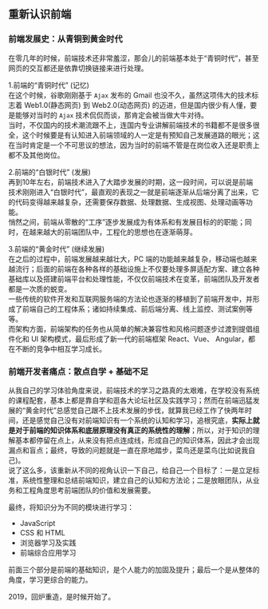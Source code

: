 ## 重新认识前端

### 前端发展史：从青铜到黄金时代
在零几年的时候，前端技术还非常羞涩，那会儿的前端基本处于“青铜时代”，甚至网页的交互都还是依靠切换链接来进行处理。

1.前端的“青铜时代” (记忆)   
在这个时候，谷歌刚刚基于 `Ajax` 发布的 Gmail 也没不久，虽然这项伟大的技术标志着 Web1.0(静态网页) 到 Web2.0(动态网页) 的迈进，但是国内很少有人懂，要是能够对当时的 `Ajax` 技术侃侃而谈，那肯定会被当做大牛对待。    
当时，不仅国内的技术潮流跟不上，连国内专业讲解前端技术的书籍都不是很多很全，这个时候要是有认知进入前端领域的人一定是有预知自己发展道路的眼光；这在当时肯定是一个不可思议的想法，因为当时的前端不管是在岗位收入还是职责上都不及其他岗位。

2.前端的“白银时代” (发展)   
再到10年左右，前端技术进入了大踏步发展的时期，这一段时间，可以说是前端技术刚刚进入“白银时代”，最直观的表现之一就是前端逐渐从后端分离了出来，它的代码变得越来越复杂，还需要保存数据、处理数据、生成视图、处理动画等功能。    
悄然之间，前端从零散的“工序”逐步发展成为有体系和有发展目标的的职能；同时，在越来越大的前端团队中，工程化的思想也在逐渐萌芽。

3.前端的“黄金时代” (继续发展)   
在之后的过程中，前端发展越来越壮大，PC 端的功能越来越复杂，移动端也越来越流行；后面的前端在各种各样的基础设施上不仅要处理多屏适配方案、建立各种基础库以及搭建前端平台和处理性能，不仅仅前端技术在变革，前端团队及开发者都是一次质的蜕变。   
一些传统的软件开发和互联网服务端的方法论也逐渐的移植到了前端开发中，并形成了前端自己的工程体系；诸如持续集成、前后端分离、线上监控、测试案例等等。   
而架构方面，前端架构的任务也从简单的解决兼容性和风格问题逐步过渡到提倡组件化和 UI 架构模式，最后形成了新一代的前端框架 React、Vue、 Angular，都在不断的竞争中相互学习成长。

### 前端开发者痛点：散点自学 + 基础不足
从我自己的学习体验角度来说，前端技术的学习之路真的太艰难，在学校没有系统的课程配套，基本上都是靠自学和逛各大论坛社区及实践学习；然而在前端迅猛发展的“黄金时代”总感觉自己跟不上技术发展的步伐，就算我已经工作了快两年时间，还是感觉自己没有对前端知识有一个系统的认知和学习，追根究底，**实际上就是对于前端的知识体系和底层原理没有真正的系统性的理解**；所以，对于知识的理解基本都停留在点上，从来没有把点连成线，形成自己的知识体系，因此才会出现漏点和盲点；最终，导致的问题就是一直在原地踏步，菜鸟还是菜鸟(比如说我自己)。   
说了这么多，该重新从不同的视角认识一下自己，给自己一个目标了：一是立足标准，系统性整理和总结前端知识，建立自己的认知和方法论；二是放眼团队，从业务和工程角度思考前端团队的价值和发展需要。    

最终，将知识分为不同的模块进行学习：
- JavaScript
- CSS 和 HTML
- 浏览器学习及实践
- 前端综合应用学习

前面三个部分是前端的基础知识，是个人能力的加固及提升；最后一个是从整体的角度，学习更综合的能力。

2019，回炉重造，是时候开始了。
